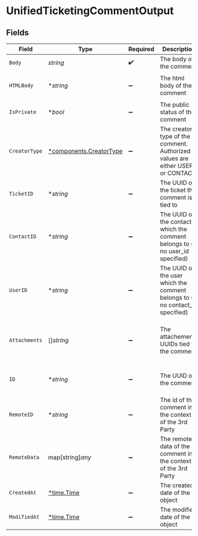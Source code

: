 # UnifiedTicketingCommentOutput


## Fields

| Field                                                                          | Type                                                                           | Required                                                                       | Description                                                                    | Example                                                                        |
| ------------------------------------------------------------------------------ | ------------------------------------------------------------------------------ | ------------------------------------------------------------------------------ | ------------------------------------------------------------------------------ | ------------------------------------------------------------------------------ |
| `Body`                                                                         | *string*                                                                       | :heavy_check_mark:                                                             | The body of the comment                                                        | Assigned to Eric !                                                             |
| `HTMLBody`                                                                     | **string*                                                                      | :heavy_minus_sign:                                                             | The html body of the comment                                                   | <p>Assigned to Eric !</p>                                                      |
| `IsPrivate`                                                                    | **bool*                                                                        | :heavy_minus_sign:                                                             | The public status of the comment                                               | false                                                                          |
| `CreatorType`                                                                  | [*components.CreatorType](../../models/components/creatortype.md)              | :heavy_minus_sign:                                                             | The creator type of the comment. Authorized values are either USER or CONTACT  | USER                                                                           |
| `TicketID`                                                                     | **string*                                                                      | :heavy_minus_sign:                                                             | The UUID of the ticket the comment is tied to                                  | 801f9ede-c698-4e66-a7fc-48d19eebaa4f                                           |
| `ContactID`                                                                    | **string*                                                                      | :heavy_minus_sign:                                                             | The UUID of the contact which the comment belongs to (if no user_id specified) | 801f9ede-c698-4e66-a7fc-48d19eebaa4f                                           |
| `UserID`                                                                       | **string*                                                                      | :heavy_minus_sign:                                                             | The UUID of the user which the comment belongs to (if no contact_id specified) | 801f9ede-c698-4e66-a7fc-48d19eebaa4f                                           |
| `Attachments`                                                                  | []*string*                                                                     | :heavy_minus_sign:                                                             | The attachements UUIDs tied to the comment                                     | [<br/>"801f9ede-c698-4e66-a7fc-48d19eebaa4f"<br/>]                             |
| `ID`                                                                           | **string*                                                                      | :heavy_minus_sign:                                                             | The UUID of the comment                                                        | 801f9ede-c698-4e66-a7fc-48d19eebaa4f                                           |
| `RemoteID`                                                                     | **string*                                                                      | :heavy_minus_sign:                                                             | The id of the comment in the context of the 3rd Party                          | id_1                                                                           |
| `RemoteData`                                                                   | map[string]*any*                                                               | :heavy_minus_sign:                                                             | The remote data of the comment in the context of the 3rd Party                 | {<br/>"fav_dish": "broccoli",<br/>"fav_color": "red"<br/>}                     |
| `CreatedAt`                                                                    | [*time.Time](https://pkg.go.dev/time#Time)                                     | :heavy_minus_sign:                                                             | The created date of the object                                                 | 2024-10-01T12:00:00Z                                                           |
| `ModifiedAt`                                                                   | [*time.Time](https://pkg.go.dev/time#Time)                                     | :heavy_minus_sign:                                                             | The modified date of the object                                                | 2024-10-01T12:00:00Z                                                           |
